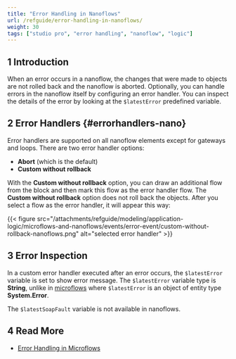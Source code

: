 ```yaml
---
title: "Error Handling in Nanoflows"
url: /refguide/error-handling-in-nanoflows/
weight: 30
tags: ["studio pro", "error handling", "nanoflow", "logic"]
---
```


## 1 Introduction

When an error occurs in a nanoflow, the changes that were made to objects are not rolled back and the nanoflow is aborted. Optionally, you can handle errors in the nanoflow itself by configuring an error handler. You can inspect the details of the error by looking at the `$latestError` predefined variable.

## 2 Error Handlers {#errorhandlers-nano}

Error handlers are supported on all nanoflow elements except for gateways and loops. There are two error handler options:

* **Abort** (which is the default)
* **Custom without rollback**

With the **Custom without rollback** option, you can draw an additional flow from the block and then mark this flow as the error handler flow. The **Custom without rollback** option does not roll back the objects. After you select a flow as the error handler, it will appear this way:

{{< figure src="/attachments/refguide/modeling/application-logic/microflows-and-nanoflows/events/error-event/custom-without-rollback-nanoflows.png" alt="selected error handler" >}}

## 3 Error Inspection

In a custom error handler executed after an error occurs, the `$latestError` variable is set to show error message. The `$latestError` variable type is **String**, unlike in [microflows](/refguide/microflows/) where `$latestError` is an object of entity type **System.Error**.

The `$latestSoapFault` variable is not available in nanoflows.

## 4 Read More

* [Error Handling in Microflows](/refguide/error-handling-in-microflows/)